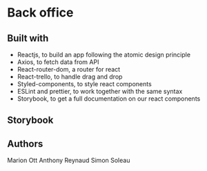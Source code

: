# Back office

## Built with

- Reactjs, to build an app following the atomic design principle
- Axios, to fetch data from API
- React-router-dom, a router for react
- React-trello, to handle drag and drop
- Styled-components, to style react components
- ESLint and prettier, to work together with the same syntax
- Storybook, to get a full documentation on our react components

## Storybook

## Authors

Marion Ott
Anthony Reynaud
Simon Soleau
